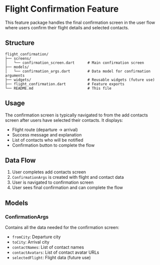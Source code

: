 # Flight Confirmation Feature

This feature package handles the final confirmation screen in the user flow where users confirm their flight details and selected contacts.

## Structure

```
flight_confirmation/
├── screens/
│   └── confirmation_screen.dart      # Main confirmation screen
├── models/
│   └── confirmation_args.dart        # Data model for confirmation arguments
├── widgets/                          # Reusable widgets (future use)
├── flight_confirmation.dart          # Feature exports
└── README.md                         # This file
```

## Usage

The confirmation screen is typically navigated to from the add contacts screen after users have selected their contacts. It displays:

- Flight route (departure → arrival)
- Success message and explanation
- List of contacts who will be notified
- Confirmation button to complete the flow

## Data Flow

1. User completes add contacts screen
2. `ConfirmationArgs` is created with flight and contact data
3. User is navigated to confirmation screen
4. User sees final confirmation and can complete the flow

## Models

### ConfirmationArgs
Contains all the data needed for the confirmation screen:
- `fromCity`: Departure city
- `toCity`: Arrival city  
- `contactNames`: List of contact names
- `contactAvatars`: List of contact avatar URLs
- `selectedFlight`: Flight data (future use) 
